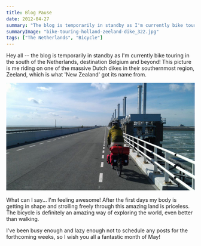 ```yaml
---
title: Blog Pause
date: 2012-04-27
summary: "The blog is temporarily in standby as I'm currently bike touring in the south of the Netherlands."
summaryImage: "bike-touring-holland-zeeland-dike_322.jpg"
tags: ["The Netherlands", "Bicycle"]
---
```


Hey all -- the blog is temporarily in standby as I'm currently bike touring in the south of the Netherlands, destination Belgium and beyond! 
This picture is me riding on one of the massive Dutch dikes in their southernmost region, Zeeland, which is what 'New Zealand' got its name from. 

![](bike-touring-holland-zeeland-dike_322.jpg)

What can I say... I'm feeling awesome! After the first days my body is getting in shape and strolling freely through this amazing land is priceless. The bicycle is definitely an amazing way of exploring the world, even better than walking.

I've been busy enough and lazy enough not to schedule any posts for the forthcoming weeks, so I wish you all a fantastic month of May!